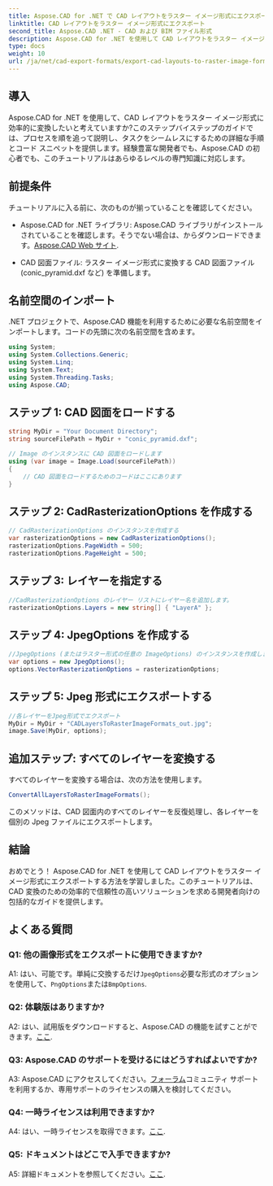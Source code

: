 ```yaml
---
title: Aspose.CAD for .NET で CAD レイアウトをラスター イメージ形式にエクスポートする
linktitle: CAD レイアウトをラスター イメージ形式にエクスポート
second_title: Aspose.CAD .NET - CAD および BIM ファイル形式
description: Aspose.CAD for .NET を使用して CAD レイアウトをラスター イメージにエクスポートする方法を学びます。シームレスな変換については、ステップバイステップのガイドに従ってください。
type: docs
weight: 10
url: /ja/net/cad-export-formats/export-cad-layouts-to-raster-image-formats/
---
```

## 導入

Aspose.CAD for .NET を使用して、CAD レイアウトをラスター イメージ形式に効率的に変換したいと考えていますか?このステップバイステップのガイドでは、プロセスを順を追って説明し、タスクをシームレスにするための詳細な手順とコード スニペットを提供します。経験豊富な開発者でも、Aspose.CAD の初心者でも、このチュートリアルはあらゆるレベルの専門知識に対応します。

## 前提条件

チュートリアルに入る前に、次のものが揃っていることを確認してください。

- Aspose.CAD for .NET ライブラリ: Aspose.CAD ライブラリがインストールされていることを確認します。そうでない場合は、からダウンロードできます。[Aspose.CAD Web サイト](https://releases.aspose.com/cad/net/).

- CAD 図面ファイル: ラスター イメージ形式に変換する CAD 図面ファイル (conic_pyramid.dxf など) を準備します。

## 名前空間のインポート

.NET プロジェクトで、Aspose.CAD 機能を利用するために必要な名前空間をインポートします。コードの先頭に次の名前空間を含めます。

```csharp
using System;
using System.Collections.Generic;
using System.Linq;
using System.Text;
using System.Threading.Tasks;
using Aspose.CAD;
```

## ステップ 1: CAD 図面をロードする

```csharp
string MyDir = "Your Document Directory";
string sourceFilePath = MyDir + "conic_pyramid.dxf";

// Image のインスタンスに CAD 図面をロードします
using (var image = Image.Load(sourceFilePath))
{
    // CAD 図面をロードするためのコードはここにあります
}
```

## ステップ 2: CadRasterizationOptions を作成する

```csharp
// CadRasterizationOptions のインスタンスを作成する
var rasterizationOptions = new CadRasterizationOptions();
rasterizationOptions.PageWidth = 500;
rasterizationOptions.PageHeight = 500;
```

## ステップ 3: レイヤーを指定する

```csharp
//CadRasterizationOptions のレイヤー リストにレイヤー名を追加します。
rasterizationOptions.Layers = new string[] { "LayerA" };
```

## ステップ 4: JpegOptions を作成する

```csharp
//JpegOptions (またはラスター形式の任意の ImageOptions) のインスタンスを作成します。
var options = new JpegOptions();
options.VectorRasterizationOptions = rasterizationOptions;
```

## ステップ 5: Jpeg 形式にエクスポートする

```csharp
//各レイヤーをJpeg形式でエクスポート
MyDir = MyDir + "CADLayersToRasterImageFormats_out.jpg";
image.Save(MyDir, options);
```

## 追加ステップ: すべてのレイヤーを変換する

すべてのレイヤーを変換する場合は、次の方法を使用します。

```csharp
ConvertAllLayersToRasterImageFormats();
```

このメソッドは、CAD 図面内のすべてのレイヤーを反復処理し、各レイヤーを個別の Jpeg ファイルにエクスポートします。

## 結論

おめでとう！ Aspose.CAD for .NET を使用して CAD レイアウトをラスター イメージ形式にエクスポートする方法を学習しました。このチュートリアルは、CAD 変換のための効率的で信頼性の高いソリューションを求める開発者向けの包括的なガイドを提供します。

## よくある質問

### Q1: 他の画像形式をエクスポートに使用できますか?

 A1: はい、可能です。単純に交換するだけ`JpegOptions`必要な形式のオプションを使用して、`PngOptions`または`BmpOptions`.

### Q2: 体験版はありますか?

A2: はい、試用版をダウンロードすると、Aspose.CAD の機能を試すことができます。[ここ](https://releases.aspose.com/).

### Q3: Aspose.CAD のサポートを受けるにはどうすればよいですか?

 A3: Aspose.CAD にアクセスしてください。[フォーラム](https://forum.aspose.com/c/cad/19)コミュニティ サポートを利用するか、専用サポートのライセンスの購入を検討してください。

### Q4: 一時ライセンスは利用できますか?

 A4: はい、一時ライセンスを取得できます。[ここ](https://purchase.aspose.com/temporary-license/).

### Q5: ドキュメントはどこで入手できますか?

 A5: 詳細ドキュメントを参照してください。[ここ](https://reference.aspose.com/cad/net/).